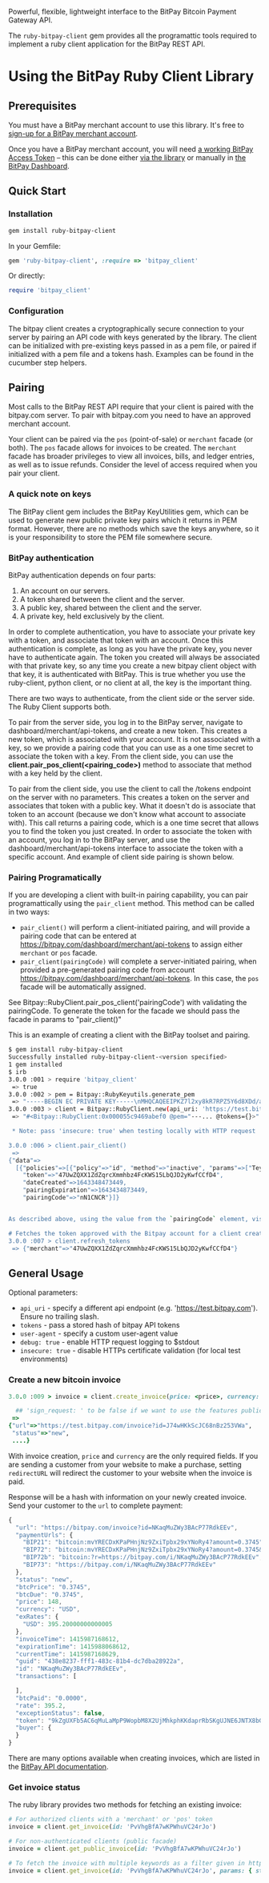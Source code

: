 Powerful, flexible, lightweight interface to the BitPay Bitcoin Payment Gateway API.

The `ruby-bitpay-client` gem provides all the programattic tools required to implement a ruby client application for the BitPay REST API.

# Using the BitPay Ruby Client Library
## Prerequisites
You must have a BitPay merchant account to use this library.  It's free to [sign-up for a BitPay merchant account](https://bitpay.com/start).

Once you have a BitPay merchant account, you will need [a working BitPay Access Token](/api/getting-access.html) – this can be done either [via the library](#pairing) or manually in [the BitPay Dashboard](https://bitpay.com/tokens).

## Quick Start
### Installation
```bash
gem install ruby-bitpay-client
```

In your Gemfile:

```ruby
gem 'ruby-bitpay-client', :require => 'bitpay_client'
```

Or directly:
```ruby
require 'bitpay_client'
```

### Configuration
The bitpay client creates a cryptographically secure connection to your server by pairing an API code with keys generated by the library. The client can be initialized with pre-existing keys passed in as a pem file, or paired if initialized with a pem file and a tokens hash. Examples can be found in the cucumber step helpers.

## Pairing
Most calls to the BitPay REST API require that your client is paired with the bitpay.com server.  To pair with bitpay.com you need to have an approved merchant account.

Your client can be paired via the `pos` (point-of-sale) or `merchant` facade (or both).  The `pos` facade allows for invoices to be created.  The `merchant` facade has broader privileges to view all invoices, bills, and ledger entries, as well as to issue refunds.  Consider the level of access required when you pair your client.

### A quick note on keys

The BitPay client gem includes the BitPay KeyUtilities gem, which can be used to generate new public private key pairs which it returns in PEM format. However, there are no methods which save the keys anywhere, so it is your responsibility to store the PEM file somewhere secure.

### BitPay authentication

BitPay authentication depends on four parts:

1. An account on our servers.
1. A token shared between the client and the server.
1. A public key, shared between the client and the server.
1. A private key, held exclusively by the client.

In order to complete authentication, you have to associate your private key with a token, and associate that token with an account. Once this authentication is complete, as long as you have the private key, you never have to authenticate again. The token you created will always be associated with that private key, so any time you create a new bitpay client object with that key, it is authenticated with BitPay. This is true whether you use the ruby-client, python client, or no client at all, the key is the important thing. 

There are two ways to authenticate, from the client side or the server side. The Ruby Client supports both.

To pair from the server side, you log in to the BitPay server, navigate to dashboard/merchant/api-tokens, and create a new token. This creates a new token, which is associated with your account. It is not associated with a key, so we provide a pairing code that you can use as a one time secret to associate the token with a key. From the client side, you can use the **client.pair_pos_client(<pairing_code>)** method to associate that method with a key held by the client.

To pair from the client side, you use the client to call the /tokens endpoint on the server with no parameters. This creates a token on the server and associates that token with a public key. What it doesn't do is associate that token to an account (because we don't know what account to associate with). This call returns a pairing code, which is a one time secret that allows you to find the token you just created. In order to associate the token with an account, you log in to the BitPay server, and use the dashboard/merchant/api-tokens interface to associate the token with a specific account. And example of client side pairing is shown below.

### Pairing Programatically

If you are developing a client with built-in pairing capability, you can pair programattically using the `pair_client` method.  This method can be called in two ways:

  * `pair_client()` will perform a client-initiated pairing, and will provide a pairing code that can be entered at https://bitpay.com/dashboard/merchant/api-tokens to assign either `merchant` or `pos` facade.
  * `pair_client(pairingCode)` will complete a server-initiated pairing, when provided a pre-generated pairing code from account https://bitpay.com/dashboard/merchant/api-tokens.
  In this case, the `pos` facade will be automatically assigned.

  See Bitpay::RubyClient.pair_pos_client('pairingCode') with validating the pairingCode.
  To generate the token for the facade we should pass the facade in params to "pair_client()"

This is an example of creating a client with the BitPay toolset and pairing.

```bash
$ gem install ruby-bitpay-client
Successfully installed ruby-bitpay-client-<version specified>
1 gem installed
$ irb
3.0.0 :001 > require 'bitpay_client'
 => true
3.0.0 :002 > pem = Bitpay::RubyKeyutils.generate_pem
 => "-----BEGIN EC PRIVATE KEY-----\nMHQCAQEEIPKZ7l2xy8kR7RPZ5Y6d8XDd/aV+EbHFzOieJPJ+FvJ7oAcGBSuBBAAK\noUQDQgAEr+HBUu71w8fsM2A8Wdp4JdB5S1Zh/7HLj0y9U3QibZSyEN9VzRLHBjmn\nWUbLkRtk88fgiApuaN9a5bFIPNmh5g==\n-----END EC PRIVATE KEY-----\n"
3.0.0 :003 > client = Bitpay::RubyClient.new(api_uri: 'https://test.bitpay.com', pem: pem, insecure: true)
 => "#<Bitpay::RubyClient:0x000055c9469abef0 @pem="---... @tokens={}>"

 * Note: pass 'insecure: true' when testing locally with HTTP request

3.0.0 :006 > client.pair_client()
 =>
{"data"=>
  [{"policies"=>[{"policy"=>"id", "method"=>"inactive", "params"=>["TeyFy1z3JgfKE3RVGHLVdnUeasur8MdpeM2"]}],
    "token"=>"47UwZQXX1ZdZqrcXmmhbz4FcKWS15LbQJD2yKwfCCfD4",
    "dateCreated"=>1643348473449,
    "pairingExpiration"=>1643434873449,
    "pairingCode"=>"nN1CNCR"}]}


As described above, using the value from the `pairingCode` element, visit https://test.bitpay.com/api-tokens and search to register for the appropriate facade. That client is now paired. As previously mentioned, you must save the pem string you generated in order to use the client again.

# Fetches the token approved with the Bitpay account for a client created with unique PEM
3.0.0 :007 > client.refresh_tokens
 => {"merchant"=>"47UwZQXX1ZdZqrcXmmhbz4FcKWS15LbQJD2yKwfCCfD4"}
```

## General Usage

Optional parameters:
 * `api_uri` - specify a different api endpoint (e.g. 'https://test.bitpay.com').  Ensure no trailing slash.
 * `tokens` - pass a stored hash of bitpay API tokens
 * `user-agent` - specify a custom user-agent value
 * `debug: true` - enable HTTP request logging to $stdout
 * `insecure: true` - disable HTTPs certificate validation (for local test environments)

### Create a new bitcoin invoice

```ruby
3.0.0 :009 > invoice = client.create_invoice(price: <price>, currency: <currency>, facade: 'merchant', public: false)

  ## 'sign_request: ' to be false if we want to use the features publicly.
 =>
{"url"=>"https://test.bitpay.com/invoice?id=J74wHKkScJC68nBz253VWa",
 "status"=>"new",
 ....}

```

With invoice creation, `price` and `currency` are the only required fields. If you are sending a customer from your website to make a purchase, setting `redirectURL` will redirect the customer to your website when the invoice is paid.

Response will be a hash with information on your newly created invoice. Send your customer to the `url` to complete payment:

```javascript
{
  "url": "https://bitpay.com/invoice?id=NKaqMuZWy3BAcP77RdkEEv",
  "paymentUrls": {
    "BIP21": "bitcoin:mvYRECDxKPaPHnjNz9ZxiTpbx29xYNoRy4?amount=0.3745",
    "BIP72": "bitcoin:mvYRECDxKPaPHnjNz9ZxiTpbx29xYNoRy4?amount=0.3745&r=https://bitpay.com/i/NKaqMuZWy3BAcP77RdkEEv",
    "BIP72b": "bitcoin:?r=https://bitpay.com/i/NKaqMuZWy3BAcP77RdkEEv",
    "BIP73": "https://bitpay.com/i/NKaqMuZWy3BAcP77RdkEEv"
  },
  "status": "new",
  "btcPrice": "0.3745",
  "btcDue": "0.3745",
  "price": 148,
  "currency": "USD",
  "exRates": {
    "USD": 395.20000000000005
  },
  "invoiceTime": 1415987168612,
  "expirationTime": 1415988068612,
  "currentTime": 1415987168629,
  "guid": "438e8237-fff1-483c-81b4-dc7dba28922a",
  "id": "NKaqMuZWy3BAcP77RdkEEv",
  "transactions": [

  ],
  "btcPaid": "0.0000",
  "rate": 395.2,
  "exceptionStatus": false,
  "token": "9kZgUXFb5AC6qMuLaMpP9WopbM8X2UjMhkphKKdaprRbSKgUJNE6JNTX8bGsmgxKKv",
  "buyer": {
  }
}
```

There are many options available when creating invoices, which are listed in the [BitPay API documentation](https://bitpay.com/bitcoin-payment-gateway-api).

### Get invoice status
The ruby library provides two methods for fetching an existing invoice:

```ruby
# For authorized clients with a 'merchant' or 'pos' token
invoice = client.get_invoice(id: 'PvVhgBfA7wKPWhuVC24rJo')

# For non-authenticated clients (public facade)
invoice = client.get_public_invoice(id: 'PvVhgBfA7wKPWhuVC24rJo')

# To fetch the invoice with multiple keywords as a filter given in https://bitpay.com/api/#rest-api-resources-invoices-retrieve-invoices-filtered-by-query, follow as below to send keyword required
invoice = client.get_invoice(id: 'PvVhgBfA7wKPWhuVC24rJo', params: { status: 'complete', dateStart: '2022-01-28'})
